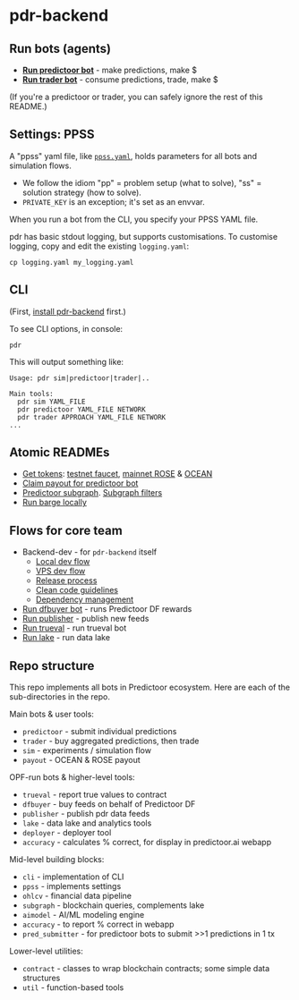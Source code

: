 <!--
Copyright 2024 Ocean Protocol Foundation
SPDX-License-Identifier: Apache-2.0
-->

# pdr-backend

## Run bots (agents)

- **[Run predictoor bot](READMEs/predictoor.md)** - make predictions, make $
- **[Run trader bot](READMEs/trader.md)** - consume predictions, trade, make $

(If you're a predictoor or trader, you can safely ignore the rest of this README.)

## Settings: PPSS

A "ppss" yaml file, like [`ppss.yaml`](ppss.yaml), holds parameters for all bots and simulation flows.

- We follow the idiom "pp" = problem setup (what to solve), "ss" = solution strategy (how to solve).
- `PRIVATE_KEY` is an exception; it's set as an envvar.

When you run a bot from the CLI, you specify your PPSS YAML file.

pdr has basic stdout logging, but supports customisations.
To customise logging, copy and edit the existing `logging.yaml`:

```console
cp logging.yaml my_logging.yaml
```

## CLI

(First, [install pdr-backend](READMEs/predictoor.md#install-pdr-backend-repo) first.)

To see CLI options, in console:

```console
pdr
```

This will output something like:

```text
Usage: pdr sim|predictoor|trader|..

Main tools:
  pdr sim YAML_FILE
  pdr predictoor YAML_FILE NETWORK
  pdr trader APPROACH YAML_FILE NETWORK
...
```

## Atomic READMEs

- [Get tokens](READMEs/get-tokens.md): [testnet faucet](READMEs/testnet-faucet.md), [mainnet ROSE](READMEs/get-rose-on-sapphire.md) & [OCEAN](READMEs/get-ocean-on-sapphire.md)
- [Claim payout for predictoor bot](READMEs/payout.md)
- [Predictoor subgraph](READMEs/subgraph.md). [Subgraph filters](READMEs/filters.md)
- [Run barge locally](READMEs/barge.md)

## Flows for core team

- Backend-dev - for `pdr-backend` itself
  - [Local dev flow](READMEs/dev.md)
  - [VPS dev flow](READMEs/vps.md)
  - [Release process](READMEs/release-process.md)
  - [Clean code guidelines](READMEs/clean-code.md)
  - [Dependency management](READMEs/dependencies.md)
- [Run dfbuyer bot](READMEs/dfbuyer.md) - runs Predictoor DF rewards
- [Run publisher](READMEs/publisher.md) - publish new feeds
- [Run trueval](READMEs/trueval.md) - run trueval bot
- [Run lake](READMEs/lake-and-etl.md) - run data lake

## Repo structure

This repo implements all bots in Predictoor ecosystem. Here are each of the sub-directories in the repo.

Main bots & user tools:

- `predictoor` - submit individual predictions
- `trader` - buy aggregated predictions, then trade
- `sim` - experiments / simulation flow
- `payout` - OCEAN & ROSE payout

OPF-run bots & higher-level tools:

- `trueval` - report true values to contract
- `dfbuyer` - buy feeds on behalf of Predictoor DF
- `publisher` - publish pdr data feeds
- `lake` - data lake and analytics tools
- `deployer` - deployer tool
- `accuracy` - calculates % correct, for display in predictoor.ai webapp

Mid-level building blocks:

- `cli` - implementation of CLI
- `ppss` - implements settings
- `ohlcv` - financial data pipeline
- `subgraph` - blockchain queries, complements lake
- `aimodel` - AI/ML modeling engine
- `accuracy` - to report % correct in webapp
- `pred_submitter` - for predictoor bots to submit >>1 predictions in 1 tx

Lower-level utilities:

- `contract` - classes to wrap blockchain contracts; some simple data structures
- `util` - function-based tools
